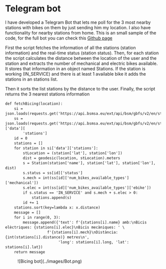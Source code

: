 # Telegram bot

I have developed a Telegram Bot that lets me poll for the 3 most nearby stations with bikes on them by just sending him my location. 
I also have functionality for nearby stations from home. This is an small sample of the code, for the full bot you can check this [Github page](https://github.com/SmartDnkey/BotTelegram)

First the script fetches the information of all the stations (station information) and the real-time status (station status). 
Then, for each station the script calculates the distance between the location of the user and the station and extracts the number of mechanical and electric bikes available. 
It stores that information in an object named Stations. If the station is working (IN_SERVICE) and there is at least 1 available bike it adds the stations in an stations list.

Then it sorts the list stations by the distance to the user. Finally, the script returns the 3 nearest stations information

```
def fetchBicing(location):
    si = json.loads(requests.get('https://api.bsmsa.eu/ext/api/bsm/gbfs/v2/en/station_information').content)
    ss = json.loads(requests.get('https://api.bsmsa.eu/ext/api/bsm/gbfs/v2/en/station_status').content)['data'][
        'stations']
    id = 0
    stations = []
    for station in si['data']['stations']:
        stLocation = (station['lat'], station['lon'])
        dist = geodesic(location, stLocation).meters
        s = Station(station['name'], station['lat'], station['lon'], dist)
        s.status = ss[id]['status']
        s.mech = int(ss[id]['num_bikes_available_types']['mechanical'])
        s.elec = int(ss[id]['num_bikes_available_types']['ebike'])
        if s.status == 'IN_SERVICE' and s.mech + s.elec > 0:
            stations.append(s)
        id += 1
    stations.sort(key=lambda x: x.distance)
    message = []
    for i in range(0, 3):
        message.append({'text': f'{stations[i].name} amb:\nBicis elèctriques: {stations[i].elec}\nBicis mecàniques: ' \
                   f'{stations[i].mech}\nDistància: {int(stations[i].distance)} metres\n',
                        'long': stations[i].long, 'lat': stations[i].lat})
    return message

```

<figure markdown>
  ![Bicing bot](../images/Bot.png)
  <figcaption></figcaption>
</figure>